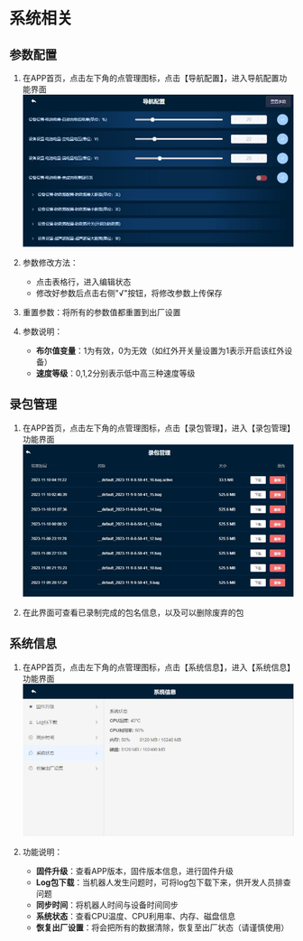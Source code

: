 # 系统相关

## 参数配置

1. 在APP首页，点击左下角的点管理图标，点击【导航配置】，进入导航配置功能界面
   ![导航配置](../attachment/images/media/image55.png)

2. 参数修改方法：
   - 点击表格行，进入编辑状态
   - 修改好参数后点击右侧"√"按钮，将修改参数上传保存

3. 重置参数：将所有的参数值都重置到出厂设置

4. 参数说明：
   - **布尔值变量**：1为有效，0为无效（如红外开关量设置为1表示开启该红外设备）
   - **速度等级**：0,1,2分别表示低中高三种速度等级

## 录包管理

1. 在APP首页，点击左下角的点管理图标，点击【录包管理】，进入【录包管理】功能界面
   ![录包管理](../attachment/images/media/image56.png)

2. 在此界面可查看已录制完成的包名信息，以及可以删除废弃的包

## 系统信息

1. 在APP首页，点击左下角的点管理图标，点击【系统信息】，进入【系统信息】功能界面
   ![系统信息](../attachment/images/media/image57.png)

2. 功能说明：
   - **固件升级**：查看APP版本，固件版本信息，进行固件升级
   - **Log包下载**：当机器人发生问题时，可将log包下载下来，供开发人员排查问题
   - **同步时间**：将机器人时间与设备时间同步
   - **系统状态**：查看CPU温度、CPU利用率、内存、磁盘信息
   - **恢复出厂设置**：将会把所有的数据清除，恢复至出厂状态（请谨慎使用） 